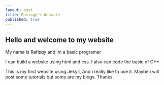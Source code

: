 ```yaml
---
layout: post
title: Rafisqy's Website
published: true
---
```


## Hello and welcome to my website
My name is Rafisqy and im a basic programer

I can build a website using html and css. I also can code the basic of C++

This is my first website using Jekyll, And i really like to use it. Maybe i will post some tutorials but some are my blogs. Thanks.




